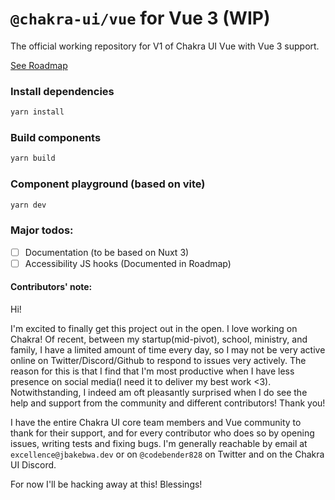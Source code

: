 # `@chakra-ui/vue` for Vue 3 (WIP)

The official working repository for V1 of Chakra UI Vue with Vue 3 support.

[See Roadmap](https://www.notion.so/4517ba273ef3409d8e0e9ec3d121f6c1?v=ce00244a41b74b79b4d01ee4c3aa61ec)

### Install dependencies
```bash
yarn install
```

### Build components
```bash
yarn build
```

### Component playground (based on vite)
```bash
yarn dev
```

### Major todos:
- [ ] Documentation (to be based on Nuxt 3)
- [ ] Accessibility JS hooks (Documented in Roadmap)

#### Contributors' note:
Hi!

I'm excited to finally get this project out in the open. I love working on Chakra! Of recent, between my startup(mid-pivot), school, ministry, and family, I have a limited amount of time every day, so I may not be very active online on Twitter/Discord/Github to respond to issues very actively. The reason for this is that I find that I'm most productive when I have less presence on social media(I need it to deliver my best work <3). Notwithstanding, I indeed am oft pleasantly surprised when I do see the help and support from the community and different contributors! Thank you!

I have the entire Chakra UI core team members and Vue community to thank for their support, and for every contributor who does so by opening issues, writing tests and fixing bugs. I'm generally reachable by email at `excellence@jbakebwa.dev` or on `@codebender828` on Twitter and on the Chakra UI Discord.

For now I'll be hacking away at this! Blessings!